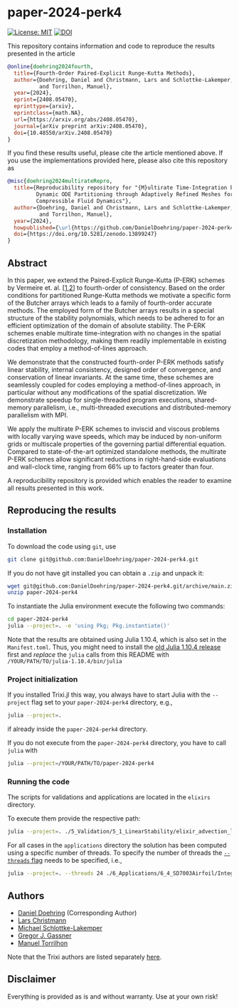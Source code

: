 # paper-2024-perk4
[![License: MIT](https://img.shields.io/badge/License-MIT-success.svg)](https://opensource.org/licenses/MIT)
[![DOI](https://zenodo.org/badge/863491454.svg)](https://doi.org/10.5281/zenodo.13899247)

This repository contains information and code to reproduce the results presented in the article
```bibtex
@online{doehring2024fourth,
  title={Fourth-Order Paired-Explicit Runge-Kutta Methods},
  author={Doehring, Daniel and Christmann, Lars and Schlottke-Lakemper, Michael and Gassner, Gregor J.
          and Torrilhon, Manuel},
  year={2024},
  eprint={2408.05470},
  eprinttype={arxiv},
  eprintclass={math.NA},
  url={https://arxiv.org/abs/2408.05470},
  journal={arXiv preprint arXiv:2408.05470},
  doi={10.48550/arXiv.2408.05470}
}
```

If you find these results useful, please cite the article mentioned above. If you use the implementations provided here, please also cite this repository as
```bibtex
@misc{doehring2024multirateRepro,
  title={Reproducibility repository for "{M}ultirate Time-Integration based on
         Dynamic ODE Partitioning through Adaptively Refined Meshes for
         Compressible Fluid Dynamics"},
  author={Doehring, Daniel and Christmann, Lars and Schlottke-Lakemper, Michael and Gassner, Gregor J.
          and Torrilhon, Manuel},
  year={2024},
  howpublished={\url{https://github.com/DanielDoehring/paper-2024-perk4}},
  doi={https://doi.org/10.5281/zenodo.13899247}
}
```

## Abstract

In this paper, we extend the Paired-Explicit Runge-Kutta (P-ERK) schemes by Vermeire et. al. [[1](https://doi.org/10.1016/j.jcp.2019.05.014),[2](https://doi.org/10.1016/j.jcp.2022.111470)] to fourth-order of consistency.
Based on the order conditions for partitioned Runge-Kutta methods we motivate a specific form of the Butcher arrays which leads to a family of fourth-order accurate methods.
The employed form of the Butcher arrays results in a special structure of the stability polynomials, which needs to be adhered to for an efficient optimization of the domain of absolute stability.
The P-ERK schemes enable multirate time-integration with no changes in the spatial discretization methodology, making them readily implementable in existing codes that employ a method-of-lines approach.

We demonstrate that the constructed fourth-order P-ERK methods satisfy linear stability, internal consistency, designed order of convergence, and conservation of linear invariants.
At the same time, these schemes are seamlessly coupled for codes employing a method-of-lines approach, in particular without any modifications of the spatial discretization.
We demonstrate speedup for single-threaded program executions, shared-memory parallelism, i.e., multi-threaded executions and distributed-memory parallelism with MPI.

We apply the multirate P-ERK schemes to inviscid and viscous problems with locally varying wave speeds, which may be induced by non-uniform grids or multiscale properties of the governing partial differential equation.
Compared to state-of-the-art optimized standalone methods, the multirate P-ERK schemes allow significant reductions in right-hand-side evaluations and wall-clock time, ranging from 66% up to factors greater than four.

A reproducibility repository is provided which enables the reader to examine all results presented in this work.
## Reproducing the results

### Installation

To download the code using `git`, use 

```bash
git clone git@github.com:DanielDoehring/paper-2024-perk4.git
``` 

If you do not have git installed you can obtain a `.zip` and unpack it:
```bash
wget git@github.com:DanielDoehring/paper-2024-perk4.git/archive/main.zip
unzip paper-2024-perk4
```

To instantiate the Julia environment execute the following two commands:
```bash
cd paper-2024-perk4
julia --project=. -e 'using Pkg; Pkg.instantiate()'
```

Note that the results are obtained using Julia 1.10.4, which is also set in the `Manifest.toml`.
Thus, you might need to install the [old Julia 1.10.4 release](https://julialang.org/downloads/oldreleases/) first
and *replace* the `julia` calls from this README with
`/YOUR/PATH/TO/julia-1.10.4/bin/julia`

### Project initialization

If you installed Trixi.jl this way, you always have to start Julia with the `--project` flag set to your `paper-2024-perk4` directory, e.g.,
```bash
julia --project=.
```
if already inside the `paper-2024-perk4` directory.

If you do not execute from the `paper-2024-perk4` directory, you have to call `julia` with
```bash
julia --project=/YOUR/PATH/TO/paper-2024-perk4
```

### Running the code

The scripts for validations and applications are located in the `elixirs` directory.

To execute them provide the respective path:

```bash
julia --project=. ./5_Validation/5_1_LinearStability/elixir_advection_linear_stability.jl
```

For all cases in the `applications` directory the solution has been computed using a specific number of 
threads.
To specify the number of threads the [`--threads` flag](https://docs.julialang.org/en/v1/manual/multi-threading/#Starting-Julia-with-multiple-threads) needs to be specified, i.e., 
```bash
julia --project=. --threads 24 ./6_Applications/6_4_SD7003Airfoil/Integrators_PERK4.jl
```

## Authors

* [Daniel Doehring](https://www.acom.rwth-aachen.de/the-lab/team-people/name:daniel_doehring) (Corresponding Author)
* [Lars Christmann](https://github.com/lchristm)
* [Michael Schlottke-Lakemper](https://lakemper.eu/)
* [Gregor J. Gassner](https://www.mi.uni-koeln.de/NumSim/gregor-gassner/)
* [Manuel Torrilhon](https://www.acom.rwth-aachen.de/the-lab/team-people/name:manuel_torrilhon)

Note that the Trixi authors are listed separately [here](https://github.com/trixi-framework/paper-2024-amr-paired-rk/blob/main/Trixi.jl-v0.5.42%2Bmod/AUTHORS.md).

## Disclaimer

Everything is provided as is and without warranty. Use at your own risk!
